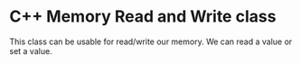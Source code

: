 # C++ Memory Read and Write class

This class can be usable for read/write our memory. We can read a value or set a value.
